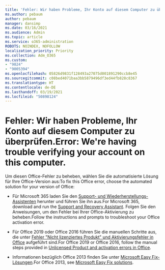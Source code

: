 ```yaml
---
title: 'Fehler: Wir haben Probleme, Ihr Konto auf diesem Computer zu überprüfen.'
ms.author: pebaum
author: pebaum
manager: dansimp
ms.date: 03/16/2021
ms.audience: Admin
ms.topic: article
ms.service: o365-administration
ROBOTS: NOINDEX, NOFOLLOW
localization_priority: Priority
ms.collection: Adm_O365
ms.custom:
- "9824"
- "9005394"
ms.openlocfilehash: 05826d9831f128493a27075d001891290ccb8e45
ms.sourcegitcommit: c08bed4071baa3bb5879496df3ed44fb828c8367
ms.translationtype: HT
ms.contentlocale: de-DE
ms.lasthandoff: 03/19/2021
ms.locfileid: "50898124"
---
```

# <a name="error-were-having-trouble-verifying-your-account-on-this-computer"></a><span data-ttu-id="35e85-102">Fehler: Wir haben Probleme, Ihr Konto auf diesem Computer zu überprüfen.</span><span class="sxs-lookup"><span data-stu-id="35e85-102">Error: We're having trouble verifying your account on this computer.</span></span>

<span data-ttu-id="35e85-103">Um diesen Office-Fehler zu beheben, wählen Sie die automatisierte Lösung für Ihre Office-Version aus:</span><span class="sxs-lookup"><span data-stu-id="35e85-103">To fix this Office error, choose the automated solution for your version of Office:</span></span>

- <span data-ttu-id="35e85-104">Für Microsoft 365 laden Sie den [Support- und Wiederherstellungs-Assistenten](https://aka.ms/SaRA-OfficeActivation-Chat) herunter und führen Sie ihn aus.</span><span class="sxs-lookup"><span data-stu-id="35e85-104">For Microsoft 365, download and run the [Support and Recovery Assistant](https://aka.ms/SaRA-OfficeActivation-Chat).</span></span> <span data-ttu-id="35e85-105">Folgen Sie den Anweisungen, um den Fehler bei Ihrer Office-Aktivierung zu beheben.</span><span class="sxs-lookup"><span data-stu-id="35e85-105">Follow the instructions and prompts to troubleshoot your Office activation error.</span></span>

- <span data-ttu-id="35e85-106">Für Office 2019 oder Office 2016 führen Sie die manuellen Schritte aus, die unter [Fehler "Nicht lizenziertes Produkt" und Aktivierungsfehler in Office](https://support.microsoft.com/office/0d23d3c0-c19c-4b2f-9845-5344fedc4380#bkmk_fixyourself) aufgeführt sind.</span><span class="sxs-lookup"><span data-stu-id="35e85-106">For Office 2019 or Office 2016, follow the manual steps provided in [Unlicensed Product and activation errors in Office](https://support.microsoft.com/office/0d23d3c0-c19c-4b2f-9845-5344fedc4380#bkmk_fixyourself).</span></span>

- <span data-ttu-id="35e85-107">Informationen bezüglich Office 2013 finden Sie unter [Microsoft Easy Fix-Lösungen](https://support.microsoft.com/topic/microsoft-easy-fix-solutions-have-been-discontinued-b0f4b5f9-3b5a-bd9e-d75d-d45e2f12e16c).</span><span class="sxs-lookup"><span data-stu-id="35e85-107">For Office 2013, see [Microsoft Easy Fix solutions](https://support.microsoft.com/topic/microsoft-easy-fix-solutions-have-been-discontinued-b0f4b5f9-3b5a-bd9e-d75d-d45e2f12e16c).</span></span>